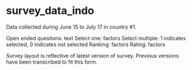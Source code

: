 # survey_data_indo

Data collected during June 15 to July 17 in country #1. 

Open ended questions: text
Select one: factors
Select multiple: 1 indicates selected, 0 indicates not selected 
Ranking: factors
Rating: factors 

Survey layout is reflective of latest version of survey. Previous versions have been transcribed to fit this form. 


